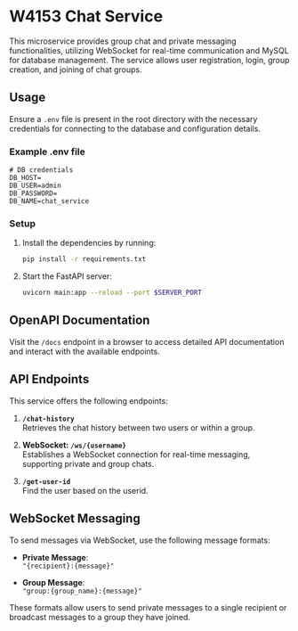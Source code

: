 # W4153 Chat Service

This microservice provides group chat and private messaging functionalities, utilizing WebSocket for real-time communication and MySQL for database management. The service allows user registration, login, group creation, and joining of chat groups.

## Usage

Ensure a `.env` file is present in the root directory with the necessary credentials for connecting to the database and configuration details.

### Example .env file

```plaintext
# DB credentials
DB_HOST=
DB_USER=admin
DB_PASSWORD=
DB_NAME=chat_service
```

### Setup

1. Install the dependencies by running:
    ```bash
    pip install -r requirements.txt
    ```

2. Start the FastAPI server:
    ```bash
    uvicorn main:app --reload --port $SERVER_PORT
    ```

## OpenAPI Documentation

Visit the `/docs` endpoint in a browser to access detailed API documentation and interact with the available endpoints.

## API Endpoints

This service offers the following endpoints:

1. **`/chat-history`**  
   Retrieves the chat history between two users or within a group.

2. **WebSocket: `/ws/{username}`**  
   Establishes a WebSocket connection for real-time messaging, supporting private and group chats.

3. **`/get-user-id`**  
   Find the user based on the userid.
## WebSocket Messaging

To send messages via WebSocket, use the following message formats:

- **Private Message**:  
  `"{recipient}:{message}"`

- **Group Message**:  
  `"group:{group_name}:{message}"`

These formats allow users to send private messages to a single recipient or broadcast messages to a group they have joined.
